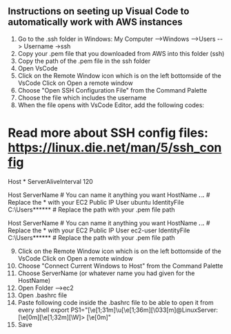## Instructions on seeting up Visual Code to automatically work with AWS instances

1. Go to the .ssh folder in Windows:
    My Computer -->Windows -->Users --> Username ->ssh
2. Copy your .pem file that you downloaded from AWS into this folder (ssh)
3. Copy the path of the .pem file in the ssh folder
4. Open VsCode
5. Click on the Remote Window icon which is on the left bottomside of the VsCode
    Click on Open a remote window
6. Choose "Open SSH Configuration File" from the Command Palette
7. Choose the file which includes the username
8. When the file opens with VsCode Editor, add the following codes:

# Read more about SSH config files: https://linux.die.net/man/5/ssh_config
Host *
    ServerAliveInterval 120

Host ServerName  # You can name it anything you want
    HostName ***.***.***.*** # Replace the * with your EC2 Public IP
    User  ubuntu
    IdentityFile C:\Users\****** # Replace the path with your .pem file path

Host ServerName  # You can name it anything you want
    HostName ***.***.***.*** # Replace the * with your EC2 Public IP
    User  ec2-user
    IdentityFile C:\Users\******  # Replace the path with your .pem file path

9. Click on the Remote Window icon which is on the left bottomside of the VsCode
    Click on Open a remote window
10. Choose "Connect Current Windows to Host" from the Command Palette
11. Choose ServerName (or whatever name you had given for the HostName)
12. Open Folder -->ec2
13. Open .bashrc file
14. Paste following code inside the .bashrc file to be able to open it from every shell
    export PS1="\[\e[1;31m\]\u\[\e[1;36m\]\[\033[m\]@LinuxServer:\[\e[0m\]\[\e[1;32m\][\W]> \[\e[0m\]"
15. Save
